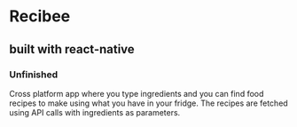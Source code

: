 # Recibee

## built with react-native

### Unfinished

Cross platform app where you type ingredients and you can find food recipes to make using what you have in your fridge.
The recipes are fetched using API calls with ingredients as parameters.
